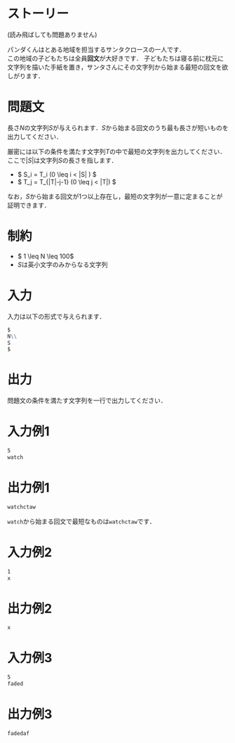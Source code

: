 # ストーリー
(読み飛ばしても問題ありません)


パンダくんはとある地域を担当するサンタクロースの一人です．    
この地域の子どもたちは全員**回文**が大好きです．
子どもたちは寝る前に枕元に文字列を描いた手紙を置き，サンタさんにその文字列から始まる最短の回文を欲しがります．

# 問題文
長さ$N$の文字列$S$が与えられます．$S$から始まる回文のうち最も長さが短いものを出力してください．  

厳密には以下の条件を満たす文字列$T$の中で最短の文字列を出力してください．  
ここで$|S|$は文字列$S$の長さを指します．
- $ S_i = T_i  (0 \leq i < |S| ) $ 
- $ T_j = T_{|T|-j-1} (0 \leq j < |T|) $

なお，$S$から始まる回文が1つ以上存在し，最短の文字列が一意に定まることが証明できます．
# 制約
- $ 1 \leq N \leq 100$
- $S$は英小文字のみからなる文字列

# 入力
入力は以下の形式で与えられます．
```md
$
N\\
S
$
```

# 出力
問題文の条件を満たす文字列を一行で出力してください．
# 入力例1
```md
5  
watch
```

# 出力例1
```md
watchctaw
```
```watch```から始まる回文で最短なものは```watchctaw```です．
# 入力例2
```md
1  
x
```

# 出力例2
```md
x
```


# 入力例3
```md
5  
faded
```

# 出力例3
```md
fadedaf
```
